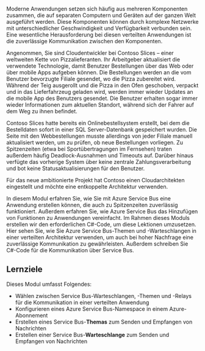 Moderne Anwendungen setzen sich häufig aus mehreren Komponenten zusammen, die auf separaten Computern und Geräten auf der ganzen Welt ausgeführt werden. Diese Komponenten können durch komplexe Netzwerke mit unterschiedlicher Geschwindigkeit und Verfügbarkeit verbunden sein. Eine wesentliche Herausforderung bei diesen verteilten Anwendungen ist die zuverlässige Kommunikation zwischen den Komponenten.

Angenommen, Sie sind Cloudentwickler bei Contoso Slices – einer weltweiten Kette von Pizzalieferanten. Ihr Arbeitgeber aktualisiert die verwendete Technologie, damit Benutzer Bestellungen über das Web oder über mobile Apps aufgeben können. Die Bestellungen werden an die vom Benutzer bevorzugte Filiale gesendet, wo die Pizza zubereitet wird. Während der Teig ausgerollt und die Pizza in den Ofen geschoben, verpackt und in das Lieferfahrzeug geladen wird, werden immer wieder Updates an die mobile App des Benutzers gesendet. Die Benutzer erhalten sogar immer wieder Informationen zum aktuellen Standort, während sich der Fahrer auf dem Weg zu ihnen befindet. 

Contoso Slices hatte bereits ein Onlinebestellsystem erstellt, bei dem die Bestelldaten sofort in einer SQL Server-Datenbank gespeichert wurden. Die Seite mit den Webbestellungen musste allerdings von jeder Filiale manuell aktualisiert werden, um zu prüfen, ob neue Bestellungen vorliegen. Zu Spitzenzeiten (etwa bei Sportübertragungen im Fernsehen) traten außerdem häufig Deadlock-Ausnahmen und Timeouts auf. Darüber hinaus verfügte das vorherige System über keine zentrale Zahlungsverarbeitung und bot keine Statusaktualisierungen für den Benutzer.

Für das neue ambitionierte Projekt hat Contoso einen Cloudarchitekten eingestellt und möchte eine entkoppelte Architektur verwenden. 

In diesem Modul erfahren Sie, wie Sie mit Azure Service Bus eine Anwendung erstellen können, die auch zu Spitzenzeiten zuverlässig funktioniert. Außerdem erfahren Sie, wie Azure Service Bus das Hinzufügen von Funktionen zu Anwendungen vereinfacht. Im Rahmen dieses Moduls erstellen wir den erforderlichen C#-Code, um diese Lektionen umzusetzen. Hier sehen Sie, wie Sie Azure Service Bus-Themen und -Warteschlangen in einer verteilten Architektur verwenden, um auch bei hoher Nachfrage eine zuverlässige Kommunikation zu gewährleisten. Außerdem schreiben Sie C#-Code für die Kommunikation über Service Bus.

## <a name="learning-objectives"></a>Lernziele

Dieses Modul umfasst Folgendes:
- Wählen zwischen Service Bus-Warteschlangen, -Themen und -Relays für die Kommunikation in einer verteilten Anwendung
- Konfigurieren eines Azure Service Bus-Namespace in einem Azure-Abonnement
- Erstellen eines Service Bus-**Themas** zum Senden und Empfangen von Nachrichten
- Erstellen einer Service Bus-**Warteschlange** zum Senden und Empfangen von Nachrichten
